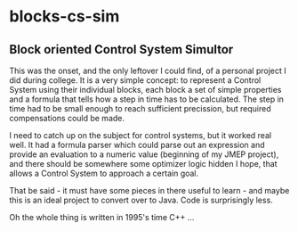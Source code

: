 # blocks-cs-sim
## Block oriented Control System Simultor

This was the onset, and the only leftover I could find, of a personal project I did during college. It is a very simple concept: to
represent a Control System using their individual blocks, each block a set of simple properties and a formula that tells how a step
in time has to be calculated. The step in time had to be small enough to reach sufficient precission, but required compensations could
be made.

I need to catch up on the subject for control systems, but it worked real well. It had a formula parser which could parse out an
expression and provide an evaluation to a numeric value (beginning of my JMEP project), and there should be somewhere some optimizer
logic hidden I hope, that allows a Control System to approach a certain goal.

That be said - it must have some pieces in there useful to learn - and maybe this is an ideal project to convert over to Java. Code is
surprisingly less.

Oh the whole thing is written in 1995's time C++ ...

